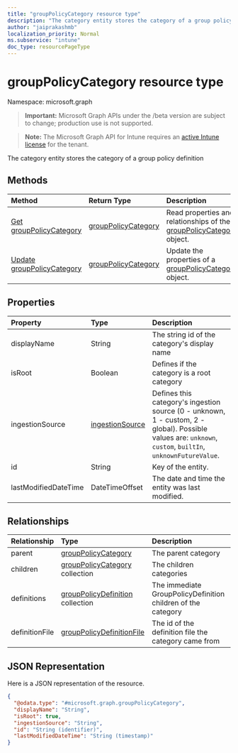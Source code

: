 ```yaml
---
title: "groupPolicyCategory resource type"
description: "The category entity stores the category of a group policy definition"
author: "jaiprakashmb"
localization_priority: Normal
ms.subservice: "intune"
doc_type: resourcePageType
---
```


# groupPolicyCategory resource type

Namespace: microsoft.graph

> **Important:** Microsoft Graph APIs under the /beta version are subject to change; production use is not supported.

> **Note:** The Microsoft Graph API for Intune requires an [active Intune license](https://go.microsoft.com/fwlink/?linkid=839381) for the tenant.

The category entity stores the category of a group policy definition

## Methods
|Method|Return Type|Description|
|:---|:---|:---|
|[Get groupPolicyCategory](../api/intune-grouppolicy-grouppolicycategory-get.md)|[groupPolicyCategory](../resources/intune-grouppolicy-grouppolicycategory.md)|Read properties and relationships of the [groupPolicyCategory](../resources/intune-grouppolicy-grouppolicycategory.md) object.|
|[Update groupPolicyCategory](../api/intune-grouppolicy-grouppolicycategory-update.md)|[groupPolicyCategory](../resources/intune-grouppolicy-grouppolicycategory.md)|Update the properties of a [groupPolicyCategory](../resources/intune-grouppolicy-grouppolicycategory.md) object.|

## Properties
|Property|Type|Description|
|:---|:---|:---|
|displayName|String|The string id of the category's display name|
|isRoot|Boolean|Defines if the category is a root category|
|ingestionSource|[ingestionSource](../resources/intune-grouppolicy-ingestionsource.md)|Defines this category's ingestion source (0 - unknown, 1 - custom, 2 - global). Possible values are: `unknown`, `custom`, `builtIn`, `unknownFutureValue`.|
|id|String|Key of the entity.|
|lastModifiedDateTime|DateTimeOffset|The date and time the entity was last modified.|

## Relationships
|Relationship|Type|Description|
|:---|:---|:---|
|parent|[groupPolicyCategory](../resources/intune-grouppolicy-grouppolicycategory.md)|The parent category|
|children|[groupPolicyCategory](../resources/intune-grouppolicy-grouppolicycategory.md) collection|The children categories|
|definitions|[groupPolicyDefinition](../resources/intune-grouppolicy-grouppolicydefinition.md) collection|The immediate GroupPolicyDefinition children of the category|
|definitionFile|[groupPolicyDefinitionFile](../resources/intune-grouppolicy-grouppolicydefinitionfile.md)|The id of the definition file the category came from|

## JSON Representation
Here is a JSON representation of the resource.
<!-- {
  "blockType": "resource",
  "keyProperty": "id",
  "@odata.type": "microsoft.graph.groupPolicyCategory"
}
-->
``` json
{
  "@odata.type": "#microsoft.graph.groupPolicyCategory",
  "displayName": "String",
  "isRoot": true,
  "ingestionSource": "String",
  "id": "String (identifier)",
  "lastModifiedDateTime": "String (timestamp)"
}
```
